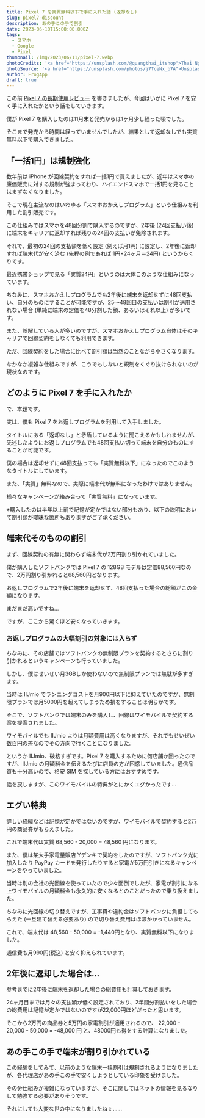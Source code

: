 ```yaml
---
title: Pixel 7 を実質無料以下で手に入れた話 (返却なし)
slug: pixel7-discount
description: あの手この手で割引
date: 2023-06-10T15:00:00.000Z
tags:
  - スマホ
  - Google
  - Pixel
thumbnail: /img/2023/06/11/pixel-7.webp
photoCredits: '<a href="https://unsplash.com/@quangthai_itshop">Thai Nguyen</a>'
photoSource: '<a href="https://unsplash.com/photos/j7TceNx_b7A">Unsplash</a>'
author: FrogApp
draft: true
---
```


この前 [Pixel 7 の長期使用レビュー](https://frogapp.net/blog/2023-05/iphone-6s-to-pixel-7/) を書きましたが、今回はいかに Pixel 7 を安く手に入れたかという話をしていきます。

僕が Pixel 7 を購入したのは11月末と発売からは1ヶ月少し経った頃でした。

そこまで発売から時間は経っていませんでしたが、結果として返却なしでも実質無料以下で購入できました。

## 「一括1円」は規制強化

数年前は iPhone が回線契約をすれば一括1円で買えましたが、近年はスマホの廉価販売に対する規制が強まっており、ハイエンドスマホで一括1円を見ることはまずなくなりました。

そこで現在主流なのはいわゆる「スマホおかえしプログラム」という仕組みを利用した割引販売です。

この仕組みではスマホを48回分割で購入するのですが、2年後 (24回支払い後) に端末をキャリアに返却すれば残りの24回の支払いが免除されます。

それで、最初の24回の支払額を低く設定 (例えば月1円) に設定し、2年後に返却すれば端末代が安く済む (先程の例であれば 1円×24ヶ月＝24円) というからくりです。

最近携帯ショップで見る「実質24円」というのは大体このような仕組みになっています。

ちなみに、スマホおかえしプログラムでも2年後に端末を返却せずに48回支払い、自分のものにすることが可能ですが、25～48回目の支払いは割引が適用されない場合 (単純に端末の定価を48分割した額、あるいはそれ以上) が多いです。

また、誤解している人が多いのですが、スマホおかえしプログラム自体はそのキャリアで回線契約をしなくても利用できます。

ただ、回線契約をした場合に比べて割引額は当然のことながら小さくなります。

なかなか複雑な仕組みですが、こうでもしないと規制をくぐり抜けられないのが現状なのです。

## どのように Pixel 7 を手に入れたか

で、本題です。

実は、僕も Pixel 7 をお返しプログラムを利用して入手しました。

タイトルにある「返却なし」と矛盾しているように聞こえるかもしれませんが、先述したようにお返しプログラムでも48回支払い切って端末を自分のものにすることが可能です。

僕の場合は返却せずに48回支払っても「実質無料以下」になったのでこのようなタイトルにしています。

また、「実質」無料なので、実際に端末代が無料になったわけではありません。

様々なキャンペーンが絡み合って「実質無料」になっています。

※購入したのは半年以上前で記憶が定かではない部分もあり、以下の説明において割引額が曖昧な箇所もありますがご了承ください。

## 端末代そのものの割引

まず、回線契約の有無に関わらず端末代が2万円割り引かれていました。

僕が購入したソフトバンクでは Pixel 7 の 128GB モデルは定価88,560円なので、2万円割り引かれると68,560円となります。

お返しプログラムで2年後に端末を返却せず、48回支払った場合の総額がこの金額になります。

まだまだ高いですね…

ですが、ここから驚くほど安くなっていきます。

### お返しプログラムの大幅割引の対象には入らず

ちなみに、その店舗ではソフトバンクの無制限プランを契約するとさらに割り引かれるというキャンペーンも行っていました。

しかし、僕はせいぜい月3GBしか使わないので無制限プランでは無駄が多すぎます。

当時は IIJmio でランニングコストを月900円以下に抑えていたのですが、無制限プランでは月5000円を超えてしまうため損をすることは明らかです。

そこで、ソフトバンクでは端末のみを購入し、回線はワイモバイルで契約する案を提案されました。

ワイモバイルでも IIJmio よりは月額費用は高くなりますが、それでもせいぜい数百円の差なのでその方向で行くことになりました。

というか IIJmio、破格すぎです。Pixel 7 を購入するために何店舗か回ったのですが、IIJmio の月額料金を伝えるたびに店員の方が困惑していました。通信品質も十分高いので、格安 SIM を探している方にはおすすめです。

話を戻しますが、このワイモバイルの特典がとにかくエグかったです…

## エグい特典

詳しい経緯などは記憶が定かではないのですが、ワイモバイルで契約すると2万円の商品券がもらえました。

これで端末代は実質 68,560 - 20,000 = 48,560 円になります。

また、僕は某大手家電量販店 Yデンキで契約をしたのですが、ソフトバンク光に加入したり PayPay カードを発行したりすると家電が5万円引きになるキャンペーンをやっていました。

当時は別の会社の光回線を使っていたので少々面倒でしたが、家電が割引になる上ワイモバイルの月額料金も永久的に安くなるとのことだったので乗り換えました。

ちなみに光回線の切り替えですが、工事費や違約金はソフトバンクに負担してもらえた (一旦建て替える必要あり) ので切り替え費用はほぼかかっていません。

これで、端末代は 48,560 - 50,000 = -1,440円となり、実質無料以下になりました。

通信費も月990円(税込) と安く抑えられています。

## 2年後に返却した場合は…

参考までに2年後に端末を返却した場合の総費用も計算しておきます。

24ヶ月目までは月々の支払額が低く設定されており、2年間分割払いをした場合の総費用は記憶が定かではないのですが22,000円ほどだったと思います。

そこから2万円の商品券と5万円の家電割引が適用されるので、
22,000 - 20,000 - 50,000 = -48,000 円
と、48000円も得をする計算になりました。

## あの手この手で端末が割り引かれている

この経験をしてみて、以前のような端末一括割引は規制されるようになりましたが、各代理店があの手この手で安くしようとしている印象を受けました。

その分仕組みが複雑になっていますが、そこに関してはネットの情報を見るなりして勉強する必要がありそうです。

それにしても大変な世の中になりましたねぇ……
